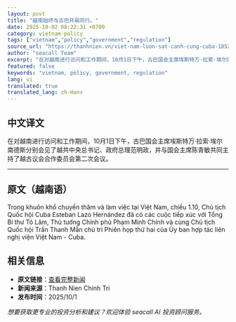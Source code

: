 ```yaml
---
layout: post
title: "越南始终与古巴并肩同行。"
date: 2025-10-02 08:22:31 +0700
category: vietnam-policy
tags: ["vietnam","policy","government","regulation"]
source_url: "https://thanhnien.vn/viet-nam-luon-sat-canh-cung-cuba-185251001230143393.htm"
author: "seacall Team"
excerpt: "在对越南进行访问和工作期间，10月1日下午，古巴国会主席埃斯特万·拉索·埃尔南德斯分别会见了越共中央总书记、政府总理范明政，并与国会主席陈青敏共同主持了越古议会合作委员会第二次会议。..."
featured: false
keywords: "vietnam, policy, government, regulation"
lang: vi
translated: true
translated_lang: zh-Hans
---
```


## 中文译文

在对越南进行访问和工作期间，10月1日下午，古巴国会主席埃斯特万·拉索·埃尔南德斯分别会见了越共中央总书记、政府总理范明政，并与国会主席陈青敏共同主持了越古议会合作委员会第二次会议。

---

## 原文（越南语）

Trong khu&ocirc;n khổ chuyến thăm v&agrave; l&agrave;m việc tại Việt Nam, chiều 1.10, Chủ tịch Quốc hội Cuba Esteban Lazo Hern&aacute;ndez đ&atilde; c&oacute; c&aacute;c cuộc tiếp x&uacute;c với Tổng B&iacute; thư T&ocirc; L&acirc;m, Thủ tướng Ch&iacute;nh phủ Phạm Minh Ch&iacute;nh v&agrave; c&ugrave;ng Chủ tịch Quốc hội Trần Thanh Mẫn chủ tr&igrave; Phi&ecirc;n họp thứ hai của Ủy ban hợp t&aacute;c li&ecirc;n nghị viện Việt Nam - Cuba.

## 相关信息

- **原文链接**：[查看完整新闻](https://thanhnien.vn/viet-nam-luon-sat-canh-cung-cuba-185251001230143393.htm)
- **新闻来源**：Thanh Nien Chinh Tri
- **发布时间**：2025/10/1

*想要获取更专业的投资分析和建议？欢迎体验 seacall AI 投资顾问服务。*